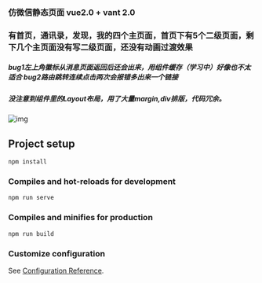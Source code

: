### 仿微信静态页面 vue2.0 + vant 2.0
### 有首页，通讯录，发现，我的四个主页面，首页下有5个二级页面，剩下几个主页面没有写二级页面，还没有动画过渡效果 
##### bug1左上角徽标从消息页面返回后还会出来，用组件缓存（学习中）好像也不太适合 bug2路由跳转连续点击两次会报错多出来一个链接 
#####  没注意到组件里的Layout布局，用了大量margin,div排版，代码冗余。
![img](https://user-images.githubusercontent.com/99640168/173088910-b17970ce-8b87-4571-b1f0-193658872c64.png)

## Project setup
```
npm install
```

### Compiles and hot-reloads for development
```
npm run serve
```

### Compiles and minifies for production
```
npm run build
```

### Customize configuration
See [Configuration Reference](https://cli.vuejs.org/config/).



